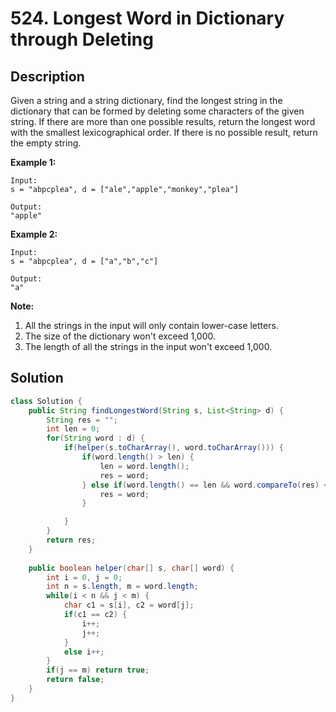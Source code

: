 # 524. Longest Word in Dictionary through Deleting

## Description

Given a string and a string dictionary, find the longest string in the dictionary that can be formed by deleting some characters of the given string. If there are more than one possible results, return the longest word with the smallest lexicographical order. If there is no possible result, return the empty string.

**Example 1:**

```
Input:
s = "abpcplea", d = ["ale","apple","monkey","plea"]

Output: 
"apple"
```

**Example 2:**

```
Input:
s = "abpcplea", d = ["a","b","c"]

Output: 
"a"
```

**Note:**

1. All the strings in the input will only contain lower-case letters.
2. The size of the dictionary won't exceed 1,000.
3. The length of all the strings in the input won't exceed 1,000.

## Solution

```java
class Solution {
    public String findLongestWord(String s, List<String> d) {
        String res = "";
        int len = 0;
        for(String word : d) {
            if(helper(s.toCharArray(), word.toCharArray())) {
                if(word.length() > len) {
                    len = word.length();
                    res = word;
                } else if(word.length() == len && word.compareTo(res) < 0) {
                    res = word;
                }

            }
        }
        return res;
    }
    
    public boolean helper(char[] s, char[] word) {
        int i = 0, j = 0;
        int n = s.length, m = word.length;
        while(i < n && j < m) {
            char c1 = s[i], c2 = word[j];
            if(c1 == c2) {
                i++;
                j++;
            }
            else i++;
        }
        if(j == m) return true;
        return false;
    }
}
```


